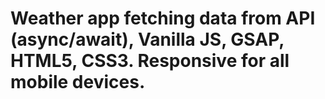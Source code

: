 # Weather app fetching data from API (async/await), Vanilla JS, GSAP, HTML5, CSS3. Responsive for all mobile devices. 
